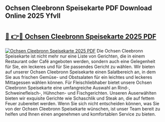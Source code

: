 ## Ochsen Cleebronn Speisekarte PDF Download Online 2025 YfvlI

# <h2><a href="http://gc6n50.nevu.top/?p=Ochsen+Cleebronn+Speisekarte">🔗 👉🔴 Ochsen Cleebronn Speisekarte 2025 PDF</a></h2>

[![Ochsen Cleebronn Speisekarte 2025 PDF](https://i.imgur.com/dBaPXMq.png)](http://gc6n50.nevu.top/?p=Ochsen+Cleebronn+Speisekarte)
Die Ochsen Cleebronn Speisekarte ist nicht mehr nur eine Liste von Gerichten, die in einem Restaurant oder Café angeboten werden, sondern auch eine Gelegenheit für Sie, ein leckeres und für Sie passendes Gericht zu wählen. Wir bieten auf unserer Ochsen Cleebronn Speisekarte einen Salatbereich an, in dem Sie aus frischen Gemüse- und Obstsalaten für ein leichtes und leckeres Mittagessen wählen können. Für Fleischliebhaber bietet unsere Ochsen Cleebronn Speisekarte eine umfangreiche Auswahl an Rind-, Schweinefleisch-, Hühnchen- und Fischgerichten. Unseren Auserwählten bieten wir exquisite Gerichte wie Schaschlik und Steak an, die auf fettem Feuer zubereitet werden. Wenn Sie sich nicht entscheiden können, was Sie von der Ochsen Cleebronn Speisekarte wünschen, ist unser Team bereit zu helfen und Ihnen einen angenehmen und komfortablen Service zu bieten.
